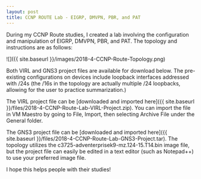 ```yaml
---
layout: post
title: CCNP ROUTE Lab - EIGRP, DMVPN, PBR, and PAT
---
```


During my CCNP Route studies, I created a lab involving the configuration and manipulation of EIGRP, DMVPN, PBR, and PAT. The topology and instructions are as follows:

![]({{ site.baseurl }}/images/2018-4-CCNP-Route-Topology.png)

Both VIRL and GNS3 project files are available for download below. The pre-existing configurations on devices include loopback interfaces addressed with /24s (the /16s in the topology are actually multiple /24 loopbacks, allowing for the user to practice summarization.)

The VIRL project file can be [downloaded and imported here]({{ site.baseurl }}/files/2018-4-CCNP-Route-Lab-VIRL-Project.zip). You can import the file in VM Maestro by going to File, Import, then selecting Archive File under the General folder.

The GNS3 project file can be [downloaded and imported here]({{ site.baseurl }}/files/2018-4-CCNP-Route-Lab-GNS3-Project.tar). The topology utilizes the c3725-adventerprisek9-mz.124-15.T14.bin image file, but the project file can easily be edited in a text editor (such as Notepad++) to use your preferred image file.

I hope this helps people with their studies!